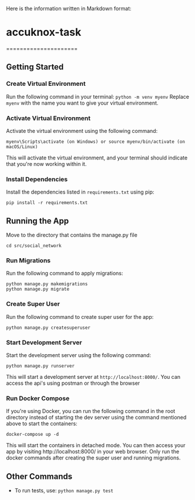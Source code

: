Here is the information written in Markdown format:

# accuknox-task
=====================

Getting Started
---------------

### Create Virtual Environment
Run the following command in your terminal:
```python -m venv myenv```
Replace `myenv` with the name you want to give your virtual environment.

### Activate Virtual Environment
Activate the virtual environment using the following command:
```
myenv\Scripts\activate (on Windows) or source myenv/bin/activate (on macOS/Linux)
```
This will activate the virtual environment, and your terminal should indicate that you're now working within it.

### Install Dependencies
Install the dependencies listed in `requirements.txt` using pip:
```
pip install -r requirements.txt
```

Running the App
---------------

Move to the directory that contains the manage.py file
```
cd src/social_network
```

### Run Migrations
Run the following command to apply migrations:
```
python manage.py makemigrations
python manage.py migrate
```

### Create Super User
Run the following command to create super user for the app:
```
python manage.py createsuperuser
```

### Start Development Server
Start the development server using the following command:
```
python manage.py runserver
```
This will start a development server at `http://localhost:8000/`. You can access the api's using postman or through the browser

### Run Docker Compose
If you're using Docker, you can run the following command in the root directory instead of starting the dev server using the command mentioned above
to start the containers: 
```
docker-compose up -d 
```

This will start the containers in detached mode. You can then access your app by visiting http://localhost:8000/ in your web browser. Only run the docker commands after creating the super user and running migrations.



Other Commands
---------------

* To run tests, use: `python manage.py test`